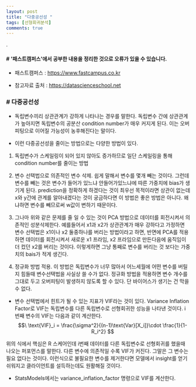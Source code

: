```yaml
---
layout: post
title: "다중공선성 "
tags: [선형회귀분석]
comments: true
---
```


.

#### # '패스트캠퍼스'에서 공부한 내용을 정리한 것으로 오류가 있을 수 있습니다.

- 패스트캠퍼스 : https://www.fastcampus.co.kr

- 참고자료 출처 : https://datascienceschool.net

### # 다중공선성

- 독립변수끼리 상관관계가 강하게 나타나는 경우를 말한다. 독립변수 간에 상관관계가 높아지면 독립변수의 공분산 condition number가 매우 커지게 된다. 이는 오버피팅으로 이어질 가능성이 농후해진다는 말이다.


- 이런 다중공선성을 줄이는 방법으로는 다양한 방법이 있다. 


1) 독립변수가 스케일링이 되어 있지 않아도 증가하므로 일단 스케일링을 통해 condition number를 줄이는 방법


2) 변수 선택법으로 의존적인 변수 삭제. 쉽게 말해서 변수를 몇개 빼는 것이다. 그런데 변수를 빼는 것은 변수가 들어가 있느냐 안들어가있느냐에 따른 가중치에 bias가 생기게 된다. prediction을 정확하게 하겠다는 것이 최우선 목적이라면 상관이 없는데 x와 y간에 관계를 알아내겠다는 것이 궁금하다면 이 방법은 좋은 방법은 아니다. 왜냐하면 변수를 빼므로써 w값이 변하기 때문이다.


3) 그나마 위와 같은 문제를 줄 일 수 있는 것이 PCA 방법으로 데이터를 회전시켜서 의존적인 성분삭제한다. 예를들어서 x1과 x2가 상관관계가 매우 강하다고 가정하면 변수 선택법은 x1이나 x2 둘중하나를 버리는 방법이라고 하면, 반면에 PCA를 적용하면 데이터를 회전시켜서 새로운 x1 프라임, x2 프라임으로 만든다음에 움직임이 더 컸던 x2를 버리는 것이다. 이렇게하면 그냥 통째로 변수를 버리는 것 보다는 가중치의 bais가 적게 생긴다.


4) 정규화 방법 적용. 이 방법은 독립변수가 너무 많아서 어느세월에 어떤 변수를 버릴지 힘들때 변수선택법을 사실상 쓸 수가 없다. 정규화 방법을 적용하면 변수 개수를 그대로 두고 오버피팅이 발생하지 않도록 할 수 있다. 단 바이어스가 생기는 건 막을수 없다. 

- 변수 선택법에서 힌트가 될 수 있는 지표가 VIF라는 것이 있다. Variance Inflation Factor로 VIF는 독립변수를 다른 독립변수로 선형회귀한 성능을 나타낸 것이다. i 번째 변수의 VIF는 다음과 같이 계산한다. $$\ \text{VIF}_i = \frac{\sigma^2}{(n-1)\text{Var}[X_i]}\cdot \frac{1}{1-R_i^2} $$ 

위의 식에서 핵심은 R 스케어인데 i번째 데이터를 다른 독립변수로 선형회귀를 했을때 나오는 퍼포먼스를 말한다. 다른 변수에 의존적일 수록 VIF가 커진다. 그말은 그 변수는 필요 없다는 것이다. 이런식으로 불필요한 변수를 제거한다면 모델에서 insight를 얻기 쉬워지고 클라이언트를 설득하는데도 원활해질 것이다.


- StatsModels에서는 variance_inflation_factor 명령으로 VIF를 계산한다.
